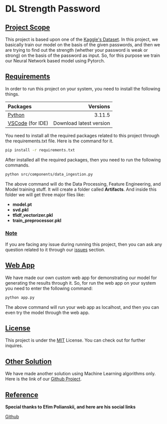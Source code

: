 # **DL Strength Password**

## <u>**Project Scope**</u>

This project is based upon one of the [Kaggle's Dataset](https://www.kaggle.com/datasets/utkarshx27/passwords). In this project, we basically train our model on the basis of the given passwords, and then we are trying to find out the strength (whether your password is weak or strong) on the basis of the password as input. So, for this purpose we train our Neural Network based model using Pytorch.

## <u>**Requirements**</u>
In order to run this project on your system, you need to install the following things.

|   **Packages**  |    **Versions**    |
|   :---          |    ---:            |
|   [Python](https://www.python.org/downloads/)        |    3.11.5          |
|   [VSCode](https://code.visualstudio.com/download) (for IDE)       |    Download latest version |

You need to install all the required packages related to this project through the requirements.txt file. Here is the command for it.

```bash
pip install -r requirements.txt
```

After installed all the required packages, then you need to run the following commands.

```bash
python src/components/data_ingestion.py
```

The above command will do the Data Processing, Feature Engineering, and Model training stuff. It will create a folder called <b>Artifacts</b>. And inside this folder we will get three major files like:

-  **model.pt** 
-  **svd.pkl** 
-  **tfidf_vectorizer.pkl** 
-  **train_preprocessor.pkl**

### <u>**Note**</u>
If you are facing any issue during running this project, then you can ask any question related to it through our [issues](https://github.com/abdullahkhan70/dl-password-strength/issues) section.

## <u>**Web App**</u>

We have made our own custom web app for demonstrating our model for generating the results through it. So, for run the web app on your system you need to enter the following command:

```bash
python app.py
```

The above command will run your web app as localhost, and then you can even try the model through the web app.

## <u>**License**</u>

This project is under the [MIT](https://choosealicense.com/licenses/mit/) License. You can check out for further inquires.

## <u>**Other Solution**</u>

We have made another solution using Machine Learning algorithms only. Here is the link of our [Github Project](https://github.com/abdullahkhan70/ml-password-strength).

## <u>**Reference**</u>

**Special thanks to Efim Polianskii, and here are his social links**

[Github](https://github.com/efimpolianskii)